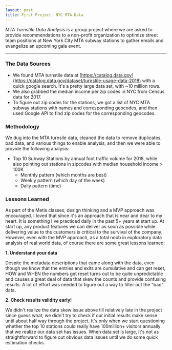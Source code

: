 ```yaml
---
layout: post
title: First Project- NYC MTA Data
---
```


*MTA Turnstile Data Analysis* is a group project where we are asked to provide recommendations to a non-profit organization to optimize street team positions at New York City MTA subway stations to gather emails and evangelize an upcoming gala event.

-----

### The Data Sources
- We found MTA turnstile data at [https://catalog.data.gov](https://catalog.data.gov/dataset/turnstile-usage-data-2018) with a quick google search. It's a pretty large data set, with ~10 million rows.
- We also grabbed the median income per zip codes in NYC from Census data for 2017.
- To figure out zip codes for the stations, we got a list of NYC MTA subway stations with names and corresponding geocodes, and then used Google API to find zip codes for the corresponding geocodes.

### Methodology
We dug into the MTA turnsile data, cleaned the data to remove duplicates, bad data, and various things to enable analysis, and then we were able to provide the following analysis:
- Top 10 Subway Stations by annual foot traffic volume for 2018, while also pointing out stations in zipcodes with median household income > 100K
  - Monthly pattern (which months are best)
  - Weekly pattern (which day of the week)
  - Daily pattern (time)

### Lessons Learned
As part of the Metis classes, design thinking and a MVP approach was encouraged. I loved that since it's an approach that is near and dear to my heart. It is something I've practiced daily in the past 5+ years at start up. At start up, any product features we can deliver as soon as possible while delivering value to the customers is critical to the survival of the company. However, even with the MVP approach, as a total noob in exploratory data analysis of real world data, of course there are some great lessons learned:

**1. Understand your data**

Despite the metadata descriptions that came along with the data, even though we know that the entries and exits are cumulative  and can get reset, HOW and WHEN the numbers get reset turns out to be quite unpredictable and causes a great deal of data that skew the counts and provide confusing results. A lot of effort was needed to figure out a way to filter out the "bad" data.

**2. Check results validity early!**

We didn't realize the data skew issue above till relatively late in the project since guess what, we didn't try to check if our initial results make sense until about half way through the project. It's only when we start questioning whether the top 10 stations could really have 100million+ visitors annually that we realize our data set has issues. When data set is large, it's not as straightforward to figure out obvious data issues until we do some quick estimation checks.
